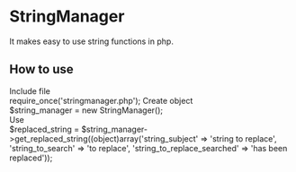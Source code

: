 # StringManager
It makes easy to use string functions in php.<br>

<h2><b>How to use</b></h2>
Include file<br>
require_once('stringmanager.php');
Create object<br>
$string_manager = new StringManager();<br>
Use<br>
$replaced_string = $string_manager->get_replaced_string((object)array('string_subject' => 'string to replace', 'string_to_search' => 'to replace', 'string_to_replace_searched' => 'has been replaced'));
